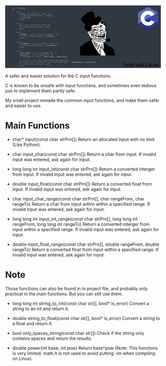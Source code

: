 ![Project Picture](pic.png)

A safer and easier solution for the C input functions.

C is known to be unsafe with input functions,
and sometimes even tedious just to implement them partly safe.

My small project remade the common input functions,
and make them safer and easier to use.

# Main Functions

- char* input(const char strPrn[])
  Return an allocated input with no limit (Like Python).
  
- char input_char(const char strPrn[])
  Return a char from input.
  If invalid input was entered, ask again for input.
 
- long long int input_int(const char strPrn[])
  Return a converted interger from input.
  If invalid input was entered, ask again for input.

- double input_float(const char strPrn[])
  Return a converted float from input.
  If invalid input was entered, ask again for input.

- char input_char_range(const char strPrn[], char rangeFrom, char rangeTo)
  Return a char from input within within a specified range.
  If invalid input was entered, ask again for input.

- long long int input_int_range(const char strPrn[], long long int rangeFrom, long long int rangeTo)
  Return a converted interger from input within a specified range.
  If invalid input was entered, ask again for input.

- double input_float_range(const char strPrn[], double rangeFrom, double rangeTo)
  Return a converted float from input within a specified range.
  If invalid input was entered, ask again for input.


# Note

Those functions can also be found in in project file,
and probably only practical in the main functions.
But you can still use them.
   
- long long int string_to_int(const char str[], bool* is_error)
  Convert a string to an int and return it.

- double string_to_float(const char str[], bool* is_error)
  Convert a string to a float and return it.

- bool only_spaces_string(const char str[])
  Check if the string only contains spaces and return the results.

- double power(int base, int pow)
  Return base^pow (Note: This functions is very limited. math.h is not used to avoid putting -lm when compiling on Linux).
